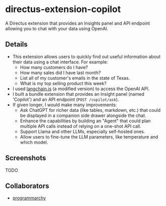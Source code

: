 # directus-extension-copilot

A Directus extension that provides an Insights panel and API endpoint allowing you to chat with your data using OpenAI.

## Details

- This extension allows users to quickly find out useful information about their data using a chat interface. For example:
  - How many customers do I have?
  - How many sales did I have last month?
  - List all of my customer's emails in the state of Texas.
  - What is my top selling product this week?
- I used [langchain.js](https://js.langchain.com) (a modified version) to access the OpenAI API.
- I built a bundle extension that provides an Insight panel (named 'Copilot') and an API endpoint (`POST /copilot/ask`).
- If given longer, I would make many improvements:
  - Ask ChatGPT for richer data (like tables, markdown, etc.) that could be displayed in a companion side drawer alongside the chat.
  - Enhance the capabilities by building an "Agent" that could plan multiple API calls instead of relying on a one-shot API call.
  - Support Llama and other LLMs, especially self-hosted ones.
  - Allow users to fine-tune the LLM parameters, like temperature and which model.

## Screenshots

TODO

## Collaborators

- [programmarchy](https://github.com/programmarchy)
